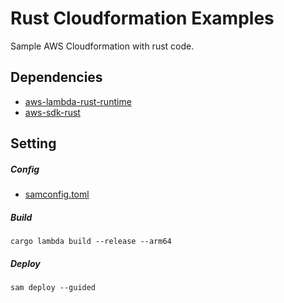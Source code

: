 # Rust Cloudformation Examples
Sample AWS Cloudformation with rust code.


## Dependencies
 - [aws-lambda-rust-runtime](https://github.com/awslabs/aws-lambda-rust-runtime)
 - [aws-sdk-rust](https://github.com/awslabs/aws-sdk-rust)

## Setting

##### Config
 - [samconfig.toml](https://docs.aws.amazon.com/serverless-application-model/latest/developerguide/serverless-sam-cli-config.html)


##### Build
```
cargo lambda build --release --arm64
```

##### Deploy
```
sam deploy --guided
```
